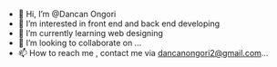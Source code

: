 - 👋 Hi, I’m @Dancan Ongori 
- 👀 I’m interested in front end and back end developing 
- 🌱 I’m currently learning web designing 
- 💞️ I’m looking to collaborate on ...
- 📫 How to reach me , contact me via dancanongori2@gmail.com...

<!---
Dancan303/Dancan303 is a ✨ special ✨ repository because its `README.md` (this file) appears on your GitHub profile.
You can click the Preview link to take a look at your changes.
--->
